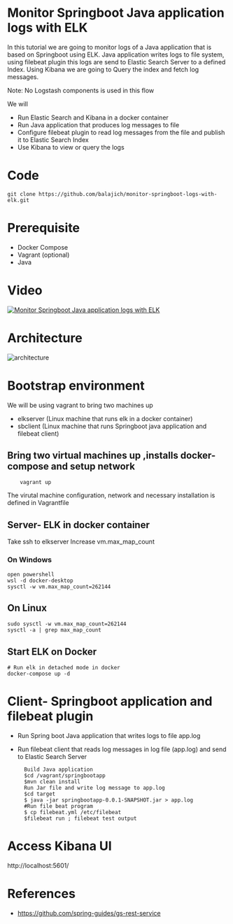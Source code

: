 # Monitor Springboot Java application logs with ELK
In this tutorial we are going to monitor logs of a Java application that is based on Springboot using ELK. Java application writes logs to file system, using filebeat plugin this logs are send to Elastic Search Server to a defined Index. Using Kibana we are going to Query the index and fetch log messages.

Note: No Logstash components is used in this flow

We will
- Run Elastic Search and Kibana in a docker container
- Run Java application that produces log messages to file
- Configure filebeat plugin to read log messages from the file and publish it to Elastic Search Index
- Use Kibana to view or query the logs
# Code
    git clone https://github.com/balajich/monitor-springboot-logs-with-elk.git
# Prerequisite
- Docker Compose
- Vagrant (optional)
- Java
# Video
[![Monitor Springboot Java application logs with ELK](https://img.youtube.com/vi/297DQoVW5EY/0.jpg)](https://www.youtube.com/watch?v=297DQoVW5EY)
# Architecture
![architecture](architecture.png "architecture")
# Bootstrap environment
We will be using vagrant to bring two machines up
- elkserver (Linux machine that runs elk in a docker container)
- sbclient (Linux machine that runs  Springboot java application and filebeat client) 

## Bring two virtual machines up ,installs docker-compose and setup network    
        
        vagrant up
The virutal machine configuration, network and necessary installation is defined in Vagrantfile
## Server- ELK in docker container

Take ssh to elkserver
Increase vm.max_map_count 
### On Windows
    open powershell
    wsl -d docker-desktop
    sysctl -w vm.max_map_count=262144

## On Linux
    sudo sysctl -w vm.max_map_count=262144
    sysctl -a | grep max_map_count
## Start ELK on Docker
    # Run elk in detached mode in docker
    docker-compose up -d

# Client- Springboot application and filebeat plugin

- Run Spring boot Java application that writes logs to file app.log
- Run filebeat client that reads log messages in log file (app.log) and send to Elastic Search Server


        Build Java application
        $cd /vagrant/springbootapp
        $mvn clean install
        Run Jar file and write log message to app.log
        $cd target
        $ java -jar springbootapp-0.0.1-SNAPSHOT.jar > app.log
        #Run file beat program
        $ cp filebeat.yml /etc/filebeat
        $filebeat run ; filebeat test output
    

# Access  Kibana UI
http://localhost:5601/


# References
- https://github.com/spring-guides/gs-rest-service
